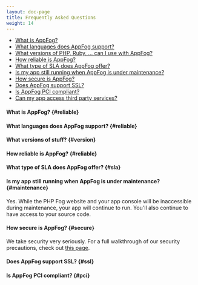 ```yaml
---
layout: doc-page
title: Frequently Asked Questions
weight: 14
---
```


* [What is AppFog?](#appfog)
* [What languages does AppFog support?](#languages)
* [What versions of PHP, Ruby, ... can I use with AppFog?](#version)
* [How reliable is AppFog?](#reliable)
* [What type of SLA does AppFog offer?](#sla)
* [Is my app still running when AppFog is under maintenance?](#maintenance)
* [How secure is AppFog?](#secure)
* [Does AppFog support SSL?](#ssl)
* [Is AppFog PCI compliant? ](#pci)
* [Can my app access third party services?](#3rdparty)

#### What is AppFog? {#reliable}

#### What languages does AppFog support? {#reliable}

#### What versions of stuff? {#version}

#### How reliable is AppFog? {#reliable}

#### What type of SLA does AppFog offer? {#sla}

#### Is my app still running when AppFog is under maintenance? {#maintenance}

Yes. While the PHP Fog website and your app console will be inaccessible during maintenance, your app will continue to run. You'll also continue to have access to your source code. 

#### How secure is AppFog? {#secure}

We take security very seriously. For a full walkthrough of our security precautions, check out [this page](/security).

#### Does AppFog support SSL? {#ssl}

#### Is AppFog PCI compliant? {#pci}
